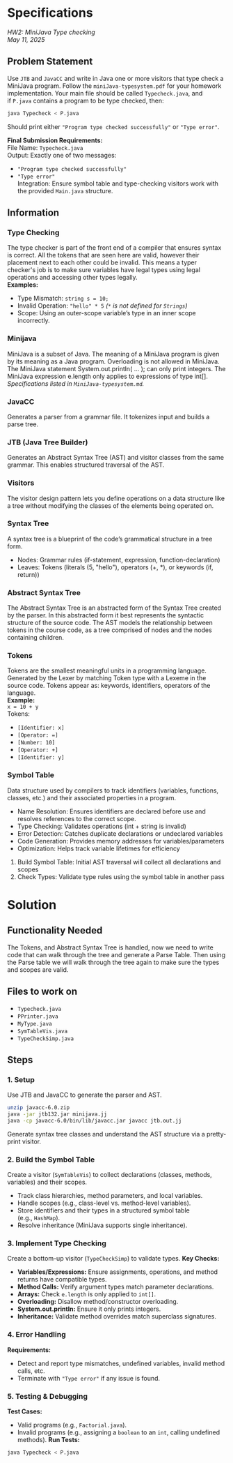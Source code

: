 # Specifications
_HW2: MiniJava Type checking_  
_May 11, 2025_  

## Problem Statement
Use `JTB` and `JavaCC` and write in Java one or more visitors that type check a MiniJava program. Follow the `miniJava-typesystem.pdf` for your homework implementation.
Your main file should be called `Typecheck.java`, and if `P.java` contains a program to be type checked, then:
``` bash
java Typecheck < P.java
```
Should print either `"Program type checked successfully"` or `"Type error"`.

**Final Submission Requirements:**  
File Name: `Typecheck.java`  
Output: Exactly one of two messages:  
- `"Program type checked successfully"`  
- `"Type error"`  
Integration: Ensure symbol table and type-checking visitors work with the provided `Main.java` structure.  

## Information

### Type Checking  
The type checker is part of the front end of a compiler that ensures syntax is correct. All the tokens that are seen here are valid, however their placement next to each other could be invalid. This means a typer checker's job is to make sure variables have legal types using legal operations and accessing other types legally.  
**Examples:**  
- Type Mismatch: `string s = 10;`  
- Invalid Operation: `"hello" * 5` _(`*` is not defined for `Strings`)_  
- Scope: Using an outer-scope variable’s type in an inner scope incorrectly.  

### Minijava  
MiniJava is a subset of Java.  The meaning of a MiniJava program is 
given by its meaning as a Java program.  Overloading is not allowed 
in MiniJava. The MiniJava statement System.out.println( ... ); can 
only print integers. The MiniJava expression e.length only applies 
to expressions of type int[].  
_Specifications listed in `MiniJava-typesystem.md`._

### JavaCC
Generates a parser from a grammar file. It tokenizes input and builds a parse tree.

### JTB (Java Tree Builder)
Generates an Abstract Syntax Tree (AST) and visitor classes from the same grammar. This enables structured traversal of the AST.

### Visitors
The visitor design pattern lets you define operations on a data structure like a tree without modifying the classes of the elements being operated on.

### Syntax Tree
A syntax tree is a blueprint of the code’s grammatical structure in a tree form.
- Nodes: Grammar rules (if-statement, expression, function-declaration)
- Leaves: Tokens (literals (5, "hello"), operators (+, *), or keywords (if, return))

### Abstract Syntax Tree
The Abstract Syntax Tree is an abstracted form of the Syntax Tree created by the parser. In this abstracted form it best represents the syntactic structure of the source code.
The AST models the relationship between tokens in the course code, as a tree comprised of nodes and the nodes containing children.

### Tokens
Tokens are the smallest meaningful units in a programming language.
Generated by the Lexer by matching Token type with a Lexeme in the source code.
Tokens appear as: keywords, identifiers, operators of the language.  
**Example:**  
`x = 10 + y`  
Tokens:  
- `[Identifier: x]`
- `[Operator: =]`
- `[Number: 10]`
- `[Operator: +]`
- `[Identifier: y]`

### Symbol Table
Data structure used by compilers to track identifiers (variables, functions, classes, etc.) and their associated properties in a program.  
- Name Resolution: Ensures identifiers are declared before use and resolves references to the correct scope.  
- Type Checking: Validates operations (int + string is invalid)  
- Error Detection: Catches duplicate declarations or undeclared variables  
- Code Generation: Provides memory addresses for variables/parameters  
- Optimization: Helps track variable lifetimes for efficiency  

1. Build Symbol Table: Initial AST traversal will collect all declarations and scopes  
2. Check Types: Validate type rules using the symbol table in another pass

# Solution

## Functionality Needed
The Tokens, and Abstract Syntax Tree is handled, now we need to write code that can walk through the tree and generate a Parse Table. Then using the Parse table we will walk through the tree again to make sure the types and scopes are valid.

## Files to work on
- `Typecheck.java`
- `PPrinter.java`
- `MyType.java`
- `SymTableVis.java`
- `TypeCheckSimp.java`

## Steps

### 1. Setup
Use JTB and JavaCC to generate the parser and AST.
``` bash
unzip javacc-6.0.zip
java -jar jtb132.jar minijava.jj
java -cp javacc-6.0/bin/lib/javacc.jar javacc jtb.out.jj
```
Generate syntax tree classes and understand the AST structure via a pretty-print visitor.

### 2. Build the Symbol Table
Create a visitor (`SymTableVis`) to collect declarations (classes, methods, variables) and their scopes.
- Track class hierarchies, method parameters, and local variables.
- Handle scopes (e.g., class-level vs. method-level variables).
- Store identifiers and their types in a structured symbol table (e.g., `HashMap`).
- Resolve inheritance (MiniJava supports single inheritance).

### 3. Implement Type Checking
Create a bottom-up visitor (`TypeCheckSimp`) to validate types.
**Key Checks:**
- **Variables/Expressions:** Ensure assignments, operations, and method returns have compatible types.
- **Method Calls:** Verify argument types match parameter declarations.
- **Arrays:** Check `e.length` is only applied to `int[]`.
- **Overloading:** Disallow method/constructor overloading.
- **System.out.println:** Ensure it only prints integers.
- **Inheritance:** Validate method overrides match superclass signatures.

### 4. Error Handling
**Requirements:**
- Detect and report type mismatches, undefined variables, invalid method calls, etc.
- Terminate with `"Type error"` if any issue is found.

### 5. Testing & Debugging
**Test Cases:**
- Valid programs (e.g., `Factorial.java`).
- Invalid programs (e.g., assigning a `boolean` to an `int`, calling undefined methods).
**Run Tests:**
``` bash
java Typecheck < P.java
```